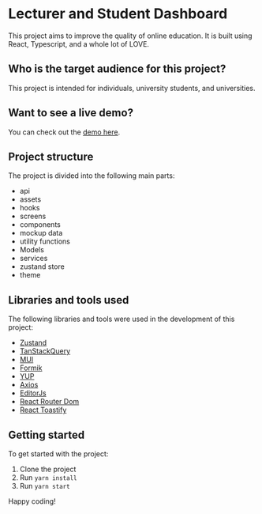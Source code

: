 # Lecturer and Student Dashboard

This project aims to improve the quality of online education. It is built using React, Typescript, and a whole lot of LOVE.

## Who is the target audience for this project?

This project is intended for individuals, university students, and universities.

## Want to see a live demo?

You can check out the [demo here](https://lecture-dashboard.vercel.app/).

## Project structure

The project is divided into the following main parts:

- api
- assets
- hooks
- screens
- components
- mockup data
- utility functions
- Models
- services
- zustand store
- theme

## Libraries and tools used

The following libraries and tools were used in the development of this project:

- [Zustand](https://github.com/pmndrs/zustand)
- [TanStackQuery](https://tanstack.com/query/latest)
- [MUI](https://mui.com/)
- [Formik](https://formik.org/)
- [YUP](https://github.com/jquense/yup)
- [Axios](https://axios-http.com/)
- [EditorJs](https://editorjs.io/)
- [React Router Dom](https://reactrouter.com/en/main)
- [React Toastify](https://fkhadra.github.io/react-toastify/introduction)

## Getting started

To get started with the project:

1. Clone the project
2. Run `yarn install`
3. Run `yarn start`

Happy coding!
